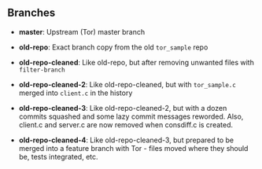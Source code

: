 ## Branches

* **master**: Upstream (Tor) master branch

* **old-repo**: Exact branch copy from the old `tor_sample` repo

* **old-repo-cleaned**: Like old-repo, but after removing unwanted files with
  `filter-branch`

* **old-repo-cleaned-2**: Like old-repo-cleaned, but with `tor_sample.c`
  merged into `client.c` in the history

* **old-repo-cleaned-3**: Like old-repo-cleaned-2, but with a dozen commits
  squashed and some lazy commit messages reworded. Also, client.c and server.c
  are now removed when consdiff.c is created.

* **old-repo-cleaned-4**: Like old-repo-cleaned-3, but prepared to be merged
  into a feature branch with Tor - files moved where they should be, tests
  integrated, etc.
